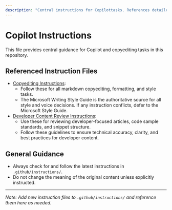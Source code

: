 ```yaml
---
description: "Central instructions for Copilottasks. References detailed instructions in .github/instructions."
---
```


# Copilot Instructions

This file provides central guidance for Copilot and copyediting tasks in this repository.

## Referenced Instruction Files

- [Copyediting Instructions](./instructions/copyedit.instructions.md):
  - Follow these for all markdown copyediting, formatting, and style tasks.
  - The Microsoft Writing Style Guide is the authoritative source for all style and voice decisions. If any instruction conflicts, defer to the Microsoft Style Guide.
- [Developer Content Review Instructions](./instructions/developer-content-review.instructions.md):
  - Use these for reviewing developer-focused articles, code sample standards, and snippet structure.
  - Follow these guidelines to ensure technical accuracy, clarity, and best practices for developer content.

## General Guidance

- Always check for and follow the latest instructions in `.github/instructions/`.
- Do not change the meaning of the original content unless explicitly instructed.

---

_Note: Add new instruction files to `.github/instructions/` and reference them here as needed._
